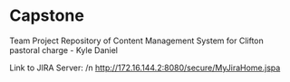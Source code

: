 # Capstone
Team Project Repository of Content Management System for Clifton pastoral charge - Kyle Daniel

Link to JIRA Server: /n
http://172.16.144.2:8080/secure/MyJiraHome.jspa

